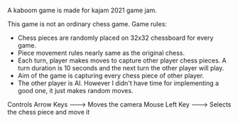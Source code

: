 A kaboom game is made for  kajam 2021 game jam.

This game is not an ordinary chess game. Game rules:
* Chess pieces are randomly placed on 32x32 chessboard for every game. 
* Piece movement rules nearly same as the original chess.
* Each turn, player makes moves to capture other player chess pieces. A turn duration is 10 seconds and the next turn the other player will play.
* Aim of the game is capturing every chess piece of other player.
* The other player is AI. However I didn't have time for implementing a good one, it just makes random moves.

Controls
Arrow Keys     ---> Moves the camera
Mouse Left Key ---> Selects the chess piece and move it